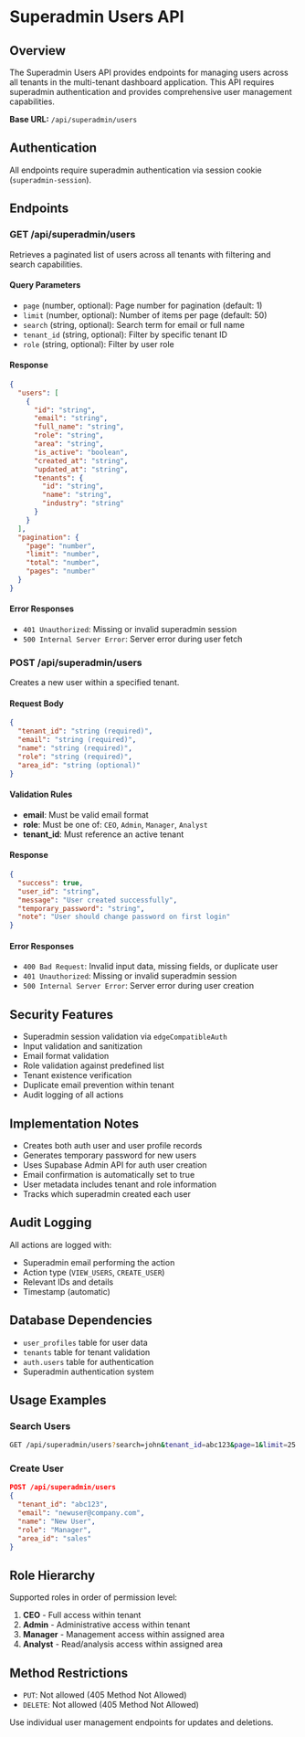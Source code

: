 # Superadmin Users API

## Overview
The Superadmin Users API provides endpoints for managing users across all tenants in the multi-tenant dashboard application. This API requires superadmin authentication and provides comprehensive user management capabilities.

**Base URL:** `/api/superadmin/users`

## Authentication
All endpoints require superadmin authentication via session cookie (`superadmin-session`).

## Endpoints

### GET /api/superadmin/users
Retrieves a paginated list of users across all tenants with filtering and search capabilities.

#### Query Parameters
- `page` (number, optional): Page number for pagination (default: 1)
- `limit` (number, optional): Number of items per page (default: 50)
- `search` (string, optional): Search term for email or full name
- `tenant_id` (string, optional): Filter by specific tenant ID
- `role` (string, optional): Filter by user role

#### Response
```json
{
  "users": [
    {
      "id": "string",
      "email": "string",
      "full_name": "string",
      "role": "string",
      "area": "string",
      "is_active": "boolean",
      "created_at": "string",
      "updated_at": "string",
      "tenants": {
        "id": "string",
        "name": "string",
        "industry": "string"
      }
    }
  ],
  "pagination": {
    "page": "number",
    "limit": "number",
    "total": "number",
    "pages": "number"
  }
}
```

#### Error Responses
- `401 Unauthorized`: Missing or invalid superadmin session
- `500 Internal Server Error`: Server error during user fetch

### POST /api/superadmin/users
Creates a new user within a specified tenant.

#### Request Body
```json
{
  "tenant_id": "string (required)",
  "email": "string (required)",
  "name": "string (required)",
  "role": "string (required)",
  "area_id": "string (optional)"
}
```

#### Validation Rules
- **email**: Must be valid email format
- **role**: Must be one of: `CEO`, `Admin`, `Manager`, `Analyst`
- **tenant_id**: Must reference an active tenant

#### Response
```json
{
  "success": true,
  "user_id": "string",
  "message": "User created successfully",
  "temporary_password": "string",
  "note": "User should change password on first login"
}
```

#### Error Responses
- `400 Bad Request`: Invalid input data, missing fields, or duplicate user
- `401 Unauthorized`: Missing or invalid superadmin session
- `500 Internal Server Error`: Server error during user creation

## Security Features
- Superadmin session validation via `edgeCompatibleAuth`
- Input validation and sanitization
- Email format validation
- Role validation against predefined list
- Tenant existence verification
- Duplicate email prevention within tenant
- Audit logging of all actions

## Implementation Notes
- Creates both auth user and user profile records
- Generates temporary password for new users
- Uses Supabase Admin API for auth user creation
- Email confirmation is automatically set to true
- User metadata includes tenant and role information
- Tracks which superadmin created each user

## Audit Logging
All actions are logged with:
- Superadmin email performing the action
- Action type (`VIEW_USERS`, `CREATE_USER`)
- Relevant IDs and details
- Timestamp (automatic)

## Database Dependencies
- `user_profiles` table for user data
- `tenants` table for tenant validation
- `auth.users` table for authentication
- Superadmin authentication system

## Usage Examples

### Search Users
```bash
GET /api/superadmin/users?search=john&tenant_id=abc123&page=1&limit=25
```

### Create User
```json
POST /api/superadmin/users
{
  "tenant_id": "abc123",
  "email": "newuser@company.com",
  "name": "New User",
  "role": "Manager",
  "area_id": "sales"
}
```

## Role Hierarchy
Supported roles in order of permission level:
1. **CEO** - Full access within tenant
2. **Admin** - Administrative access within tenant  
3. **Manager** - Management access within assigned area
4. **Analyst** - Read/analysis access within assigned area

## Method Restrictions
- `PUT`: Not allowed (405 Method Not Allowed)
- `DELETE`: Not allowed (405 Method Not Allowed)

Use individual user management endpoints for updates and deletions.